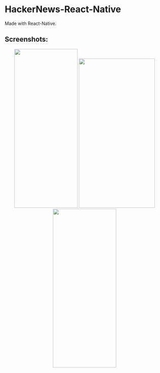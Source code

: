 # HackerNews-React-Native  

Made with React-Native.

## Screenshots:  
<center>
<img src="http://i.imgur.com/vfvL9Mj.png" height="500"  width="200"/>
<img src="http://i.imgur.com/9FKeCoS.png" height="470"  width="240"/>
<img src="http://i.imgur.com/74ly7GE.png" height="500"  width="200"/>
</center>